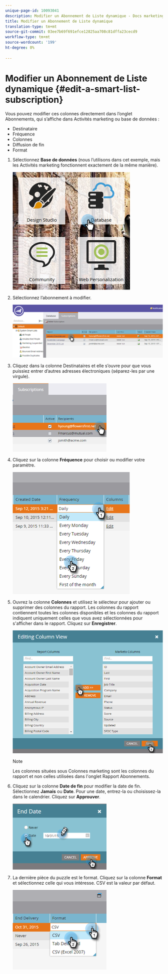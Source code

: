 ```yaml
---
unique-page-id: 10093041
description: Modifier un Abonnement de Liste dynamique - Docs marketing - Documentation du produit
title: Modifier un Abonnement de Liste dynamique
translation-type: tm+mt
source-git-commit: 03ee7b69f691efce12825aa708c81dffa23cecd9
workflow-type: tm+mt
source-wordcount: '199'
ht-degree: 0%

---
```



# Modifier un Abonnement de Liste dynamique {#edit-a-smart-list-subscription}

Vous pouvez modifier ces colonnes directement dans l’onglet Abonnements, qui s’affiche dans Activités marketing ou base de données :

* Destinataire
* Fréquence
* Colonnes
* Diffusion de fin
* Format

1. Sélectionnez **Base de données** (nous l’utilisons dans cet exemple, mais les Activités marketing fonctionnent exactement de la même manière).

   ![](assets/db-1.png)

1. Sélectionnez l’abonnement à modifier.

   ![](assets/two.png)

1. Cliquez dans la colonne Destinataires et elle s’ouvre pour que vous puissiez entrer d’autres adresses électroniques (séparez-les par une virgule).

   ![](assets/image2015-9-14-13-3a44-3a14.png)

1. Cliquez sur la colonne **Fréquence** pour choisir ou modifier votre paramètre.

   ![](assets/image2015-9-14-10-3a30-3a37.png)

1. Ouvrez la colonne **Colonnes** et utilisez le sélecteur pour ajouter ou supprimer des colonnes du rapport. Les colonnes du rapport contiennent toutes les colonnes disponibles et les colonnes du rapport indiquent uniquement celles que vous avez sélectionnées pour s&#39;afficher dans le rapport. Cliquez sur **Enregistrer**.

   ![](assets/image2015-9-14-10-3a59-3a6.png)

   >[!NOTE]
   >
   >Les colonnes situées sous Colonnes marketing sont les colonnes du rapport et non celles utilisées dans l&#39;onglet Rapport Abonnements.

1. Cliquez sur la colonne **Date de fin** pour modifier la date de fin. Sélectionnez **Jamais** ou **Date**. Pour une date, entrez-la ou choisissez-la dans le calendrier. Cliquez sur **Approuver**.

   ![](assets/image2015-9-14-11-3a6-3a38.png)

1. La dernière pièce du puzzle est le format. Cliquez sur la colonne **Format** et sélectionnez celle qui vous intéresse. CSV est la valeur par défaut.

   ![](assets/image2015-9-14-11-3a11-3a41.png)
